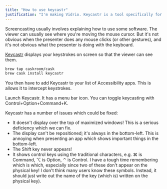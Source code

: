 ```yaml
---
title: "How to use keycastr"
justification: "I'm making Vidrio. Keycastr is a tool specifically for screencasting. This is the first market I want to capture."
---
```


Screencasting usually involves explaining how to use some software. The viewer can usually see where you're moving the mouse cursor. But it's not obvious when the presenter does any mouse clicks (or other gestures), and it's not obvious  what the presenter is doing with the keyboard.

[Keycastr](https://github.com/keycastr/keycastr) displays your keystrokes on screen so that the viewer can see them.

```bash
brew tap caskroom/cask
brew cask install keycastr
```

You then have to add Keycastr to your list of Accessibility apps. This is allows it to intercept keystrokes.

Launch Keycastr. It has a menu bar icon. You can toggle keycasting with Control+Option+Command+K.

Keycastr has a number of issues which could be fixed:

* It doesn't display over the top of maximized windows! This is a serious deficiency which we can fix.
* The display can't be repositioned; it's always in the bottom-left. This is annoying when presenting an app which shows important things in the bottom-left.
* The Shift key never appears!
* It shows control keys using the traditional characters, e.g. ⌘ is Command, ⌥ is Option, ⌃ is Control. I have a tough time remembering which is which, especially since two of these don't appear on the physical key! I don't think many users know these symbols. Instead, it should just write out the name of the key (which _is_) written on the physical key).
